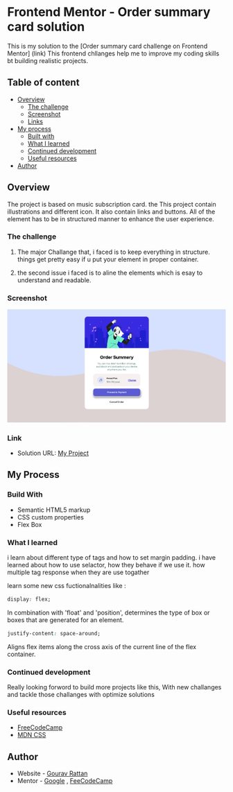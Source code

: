 # Frontend Mentor - Order summary card solution 

This is my solution to the [Order summary card challenge on Frontend Mentor] (link)
This frontend chllanges help me to improve my coding skills bt building realistic projects.

## Table of content

- [Overview](#overview)
  - [The challenge](#the-challenge)
  - [Screenshot](#screenshot)
  - [Links](#links)
- [My process](#my-process)
  - [Built with](#built-with)
  - [What I learned](#what-i-learned)
  - [Continued development](#continued-development)
  - [Useful resources](#useful-resources)
- [Author](#author)

## Overview

The project is based on music subscription card. the This project contain illustrations and different icon. It also contain links and buttons. All of the element has to be in structured manner to enhance the user experience.

### The challenge

1. The major Challange that, i faced is to keep everything in structure. things get pretty easy if u put your element in proper container.

2. the second issue i faced is to aline the elements which is esay to understand and readable.

### Screenshot

![](./Images/Image_by-me/first-frontEnd_by_me.jpg)

### Link

- Solution URL: [ My Project ]( http://127.0.0.1:5500/Music-template/Index.html )

## My Process

### Build With


 - Semantic HTML5 markup
 - CSS custom properties
 - Flex Box


### What I learned

i learn about different type of tags and how to set margin padding. i have learned about how to use selactor, how they behave if we use it. how multiple tag response when they are use togather 

learn some new css fuctionalnalities like :

```css
display: flex;
```
In combination with 'float' and 'position', determines the type of box or boxes that are generated for an element.

```css
justify-content: space-around;
```
Aligns flex items along the cross axis of the current line of the flex container.

### Continued development

 Really looking forword to build more projects like this, With new challanges and tackle those challanges with optimize solutions

### Useful resources
- [FreeCodeCamp](https://www.freecodecamp.org/news/media-query-css-example-max-and-min-screen-width-for-mobile-responsive-design/)
- [MDN CSS](https://developer.mozilla.org/en-US/docs/Web/CSS)


## Author
- Website - [Gourav Rattan](https://www.google.co.in)
-  Mentor - [Google](https://www.google.co.in) , [FeeCodeCamp](https://www.freecodecamp.org/)